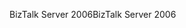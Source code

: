 <span data-ttu-id="b47a6-101">BizTalk Server 2006</span><span class="sxs-lookup"><span data-stu-id="b47a6-101">BizTalk Server 2006</span></span>